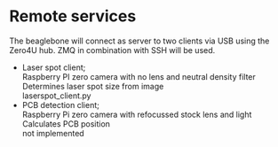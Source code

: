 Remote services
===================================

The beaglebone will connect as server to two clients via USB using the Zero4U hub.
ZMQ in combination with SSH will be used. <br>

  * Laser spot client; <br>
      Raspberry PI zero camera with no lens and neutral density filter
      Determines laser spot size from image <br>
      laserspot_client.py
  * PCB detection client; <br>
      Raspberry Pi zero camera with refocussed stock lens and light
      Calculates PCB position <br>
      not implemented
   
